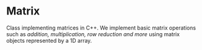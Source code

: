 # Matrix
Class implementing matrices in C++. We implement basic matrix operations such as *addition, multiplication, row reduction and more* using matrix objects represented by a 1D array. 
